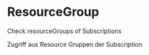 # ResourceGroup
Check resourceGroups of Subscriptions

Zugriff aus Resource Gruppen der Subscription
